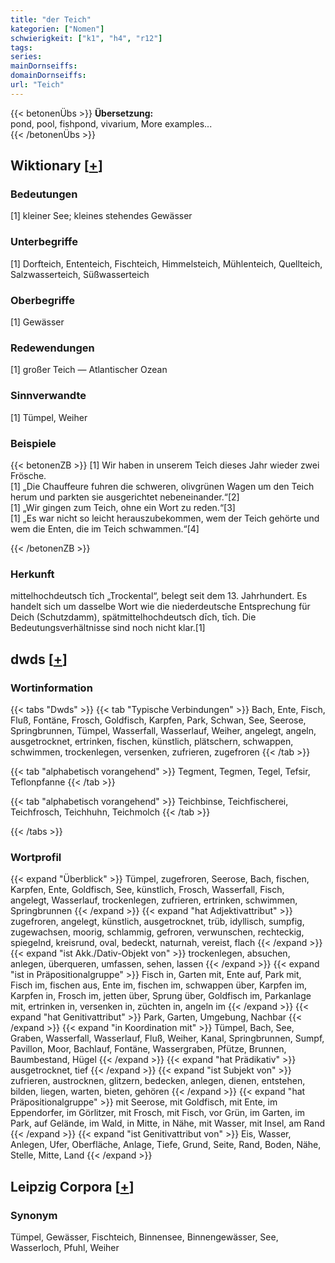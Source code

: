 ```yaml
---
title: "der Teich"
kategorien: ["Nomen"]
schwierigkeit: ["k1", "h4", "r12"]
tags:
series:
mainDornseiffs:
domainDornseiffs:
url: "Teich"
---
```


{{< betonenÜbs >}}
**Übersetzung:**  
pond, pool, fishpond, vivarium, More examples...  
{{< /betonenÜbs >}}

## Wiktionary [[+](https://de.wiktionary.org/wiki/Teich)]

### Bedeutungen
[1] kleiner See; kleines stehendes Gewässer  

### Unterbegriffe
[1] Dorfteich, Ententeich, Fischteich, Himmelsteich, Mühlenteich, Quellteich, Salzwasserteich, Süßwasserteich  

### Oberbegriffe
[1] Gewässer  

### Redewendungen
[1] großer Teich — Atlantischer Ozean  

### Sinnverwandte
[1] Tümpel, Weiher  

### Beispiele
{{< betonenZB >}}
[1] Wir haben in unserem Teich dieses Jahr wieder zwei Frösche.  
[1] „Die Chauffeure fuhren die schweren, olivgrünen Wagen um den Teich herum und parkten sie ausgerichtet nebeneinander.“[2]  
[1] „Wir gingen zum Teich, ohne ein Wort zu reden.“[3]  
[1] „Es war nicht so leicht herauszubekommen, wem der Teich gehörte und wem die Enten, die im Teich schwammen.“[4]  

{{< /betonenZB >}}
### Herkunft
mittelhochdeutsch tīch „Trockental“, belegt seit dem 13. Jahrhundert. Es handelt sich um dasselbe Wort wie die niederdeutsche Entsprechung für Deich (Schutzdamm), spätmittelhochdeutsch dīch, tīch. Die Bedeutungsverhältnisse sind noch nicht klar.[1]  



## dwds [[+](https://www.dwds.de/wb/Teich)]

### Wortinformation
{{< tabs "Dwds" >}}
{{< tab "Typische Verbindungen" >}}
Bach, Ente, Fisch, Fluß, Fontäne, Frosch, Goldfisch, Karpfen, Park, Schwan, See, Seerose, Springbrunnen, Tümpel, Wasserfall, Wasserlauf, Weiher, angelegt, angeln, ausgetrocknet, ertrinken, fischen, künstlich, plätschern, schwappen, schwimmen, trockenlegen, versenken, zufrieren, zugefroren
{{< /tab >}}

{{< tab "alphabetisch vorangehend" >}}
Tegment, Tegmen, Tegel, Tefsir, Teflonpfanne
{{< /tab >}}

{{< tab "alphabetisch vorangehend" >}}
Teichbinse, Teichfischerei, Teichfrosch, Teichhuhn, Teichmolch
{{< /tab >}}

{{< /tabs >}}

### Wortprofil
{{< expand "Überblick" >}} Tümpel, zugefroren, Seerose, Bach, fischen, Karpfen, Ente, Goldfisch, See, künstlich, Frosch, Wasserfall, Fisch, angelegt, Wasserlauf, trockenlegen, zufrieren, ertrinken, schwimmen, Springbrunnen {{< /expand >}}
{{< expand "hat Adjektivattribut" >}} zugefroren, angelegt, künstlich, ausgetrocknet, trüb, idyllisch, sumpfig, zugewachsen, moorig, schlammig, gefroren, verwunschen, rechteckig, spiegelnd, kreisrund, oval, bedeckt, naturnah, vereist, flach {{< /expand >}}
{{< expand "ist Akk./Dativ-Objekt von" >}} trockenlegen, absuchen, anlegen, überqueren, umfassen, sehen, lassen {{< /expand >}}
{{< expand "ist in Präpositionalgruppe" >}} Fisch in, Garten mit, Ente auf, Park mit, Fisch im, fischen aus, Ente im, fischen im, schwappen über, Karpfen im, Karpfen in, Frosch im, jetten über, Sprung über, Goldfisch im, Parkanlage mit, ertrinken in, versenken in, züchten in, angeln im {{< /expand >}}
{{< expand "hat Genitivattribut" >}} Park, Garten, Umgebung, Nachbar {{< /expand >}}
{{< expand "in Koordination mit" >}} Tümpel, Bach, See, Graben, Wasserfall, Wasserlauf, Fluß, Weiher, Kanal, Springbrunnen, Sumpf, Pavillon, Moor, Bachlauf, Fontäne, Wassergraben, Pfütze, Brunnen, Baumbestand, Hügel {{< /expand >}}
{{< expand "hat Prädikativ" >}} ausgetrocknet, tief {{< /expand >}}
{{< expand "ist Subjekt von" >}} zufrieren, austrocknen, glitzern, bedecken, anlegen, dienen, entstehen, bilden, liegen, warten, bieten, gehören {{< /expand >}}
{{< expand "hat Präpositionalgruppe" >}} mit Seerose, mit Goldfisch, mit Ente, im Eppendorfer, im Görlitzer, mit Frosch, mit Fisch, vor Grün, im Garten, im Park, auf Gelände, im Wald, in Mitte, in Nähe, mit Wasser, mit Insel, am Rand {{< /expand >}}
{{< expand "ist Genitivattribut von" >}} Eis, Wasser, Anlegen, Ufer, Oberfläche, Anlage, Tiefe, Grund, Seite, Rand, Boden, Nähe, Stelle, Mitte, Land {{< /expand >}}

## Leipzig Corpora [[+](https://corpora.uni-leipzig.de/en/res?word=Teich&corpusId=deu_newscrawl-public_2018)]


### Synonym
Tümpel, Gewässer, Fischteich, Binnensee, Binnengewässer, See, Wasserloch, Pfuhl, Weiher

